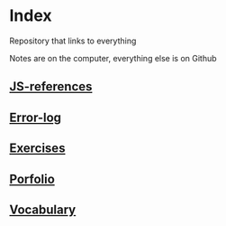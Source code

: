 # Index
Repository that links to everything

Notes are on the computer, everything else is on Github

## [JS-references](https://github.com/Souwy/js-references)

## [Error-log](https://github.com/Souwy/error-log)

## [Exercises](https://github.com/Souwy/exercises)

## [Porfolio](https://github.com/Souwy/portfolio)

## [Vocabulary](https://github.com/Souwy/vocabulary)
